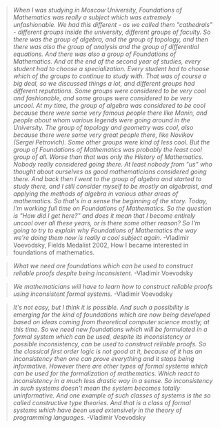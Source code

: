 > _When I was studying in Moscow University, Foundations of Mathematics was really a subject which was extremely unfashionable. We had this different - as we called them "cathedrals" - different groups inside the university, different groups of faculty. So there was the group of algebra, and the group of topology, and then there was also the group of analysis and the group of differential equations. And there was also a group of Foundations of Mathematics. And at the end of the second year of studies, every student had to choose a specialization. Every student had to choose which of the groups to continue to study with. That was of course a big deal, so we discussed things a lot, and different groups had different reputations. Some groups were considered to be very cool and fashionable, and some groups were considered to be very uncool. At my time, the group of algebra was considered to be cool because there were some very famous people there like Manin, and people about whom various legends were going around in the University. The group of topology and geometry was cool, also because there were some very great people there, like Novikov (Sergei Petrovich). Some other groups were kind of less cool. But the group of Foundations of Mathematics was probably the least cool group of all. Worse than that was only the History of Mathematics. Nobody really considered going there. At least nobody from "us" who thought about ourselves as good mathematicians considered going there. And back then I went to the group of algebra and started to study there, and I still consider myself to be mostly an algebraist, and applying the methods of algebra in various other areas of mathematics. So that's in a sense the beginning of the story. Today, I'm working full time on Foundations of Mathematics. So the question is "How did I get here?" and does it mean that I become entirely uncool over all these years, or is there some other reason? So I'm going to try to explain why Foundations of Mathematics the way we're doing them now is really a cool subject again._
> -Vladimir Voevodsky, Fields Medalist 2002, How I became interested in foundations of mathematics.

> _What we need are foundations which can be used to construct reliable proofs despite being inconsistent._
> -Vladimir Voevodsky

> _We mathematicians will have to learn how to construct reliable proofs using inconsistent formal systems._
> -Vladimir Voevodsky 

> _It's not easy, but I think it is possible. And such a possibility is emerging for the kind of foundations which are now being developed based on ideas coming from theoretical computer science mostly, at this time. So we need new foundations which will be formulated in a formal system which can be used, despite its inconsistency or possible inconsistency, can be used to construct reliable proofs. So the classical first order logic is not good at it, because of it has an inconsistency then one can prove everything and it stops being informative. However there are other types of formal systems which can be used for the formalization of mathematics. Which react to inconsistency in a much less drastic way in a sense. So inconsistency in such systems doesn't mean the system becomes totally uninformative. And one example of such classes of systems is the so called constructive type theories. And that is a class of formal systems which have been used extensively in the theory of programming languages._
> -Vladimir Voevodsky

